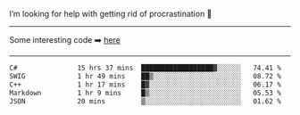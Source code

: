 I’m looking for help with getting rid of procrastination 🤔

-----

Some interesting code :arrow_right: [here](https://github.com/zhen8838/playground)

-----

<!--START_SECTION:waka-->

```txt
C#               15 hrs 37 mins  ██████████████████▓░░░░░░   74.41 %
SWIG             1 hr 49 mins    ██▒░░░░░░░░░░░░░░░░░░░░░░   08.72 %
C++              1 hr 17 mins    █▓░░░░░░░░░░░░░░░░░░░░░░░   06.17 %
Markdown         1 hr 9 mins     █▒░░░░░░░░░░░░░░░░░░░░░░░   05.53 %
JSON             20 mins         ▒░░░░░░░░░░░░░░░░░░░░░░░░   01.62 %
```

<!--END_SECTION:waka-->

<!--
**zhen8838/zhen8838** is a ✨ _special_ ✨ repository because its `README.md` (this file) appears on your GitHub profile.

Here are some ideas to get you started:

- 🔭 I’m currently working on ...
- 🌱 I’m currently learning ...
- 👯 I’m looking to collaborate on ...
 ...
- 💬 Ask me about ...
- 📫 How to reach me: ...
- 😄 Pronouns: ...
- ⚡ Fun fact: ...
-->
